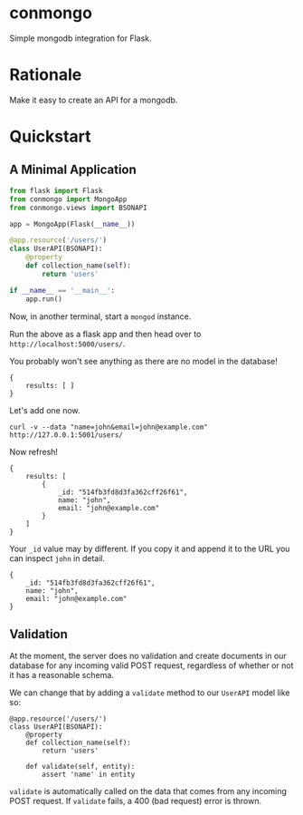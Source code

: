 
# conmongo

Simple mongodb integration for Flask.

# Rationale

Make it easy to create an API for a mongodb.

# Quickstart

## A Minimal Application

```python
from flask import Flask
from conmongo import MongoApp
from conmongo.views import BSONAPI

app = MongoApp(Flask(__name__))

@app.resource('/users/')
class UserAPI(BSONAPI):
    @property
    def collection_name(self):
        return 'users'

if __name__ == '__main__':
    app.run()
```

Now, in another terminal, start a `mongod` instance.

Run the above as a flask app and then head over to `http://localhost:5000/users/`.

You probably won't see anything as there are no model in the database!

```
{
    results: [ ]
}
```

Let's add one now.

```
curl -v --data "name=john&email=john@example.com" http://127.0.0.1:5001/users/
```

Now refresh!

```
{
    results: [
        {
            _id: "514fb3fd8d3fa362cff26f61",
            name: "john",
            email: "john@example.com"
        }
    ]
}
```

Your `_id` value may by different. If you copy it and append it to the URL you can inspect `john` in detail.

```
{
    _id: "514fb3fd8d3fa362cff26f61",
    name: "john",
    email: "john@example.com"
}
```

## Validation

At the moment, the server does no validation and create documents in our database for any incoming valid POST request, regardless of whether or not it has a reasonable schema.

We can change that by adding a `validate` method to our `UserAPI` model like so:

```
@app.resource('/users/')
class UserAPI(BSONAPI):
    @property
    def collection_name(self):
        return 'users'

    def validate(self, entity):
        assert 'name' in entity
```

`validate` is automatically called on the data that comes from any incoming POST request. If `validate` fails, a 400 (bad request) error is thrown.
